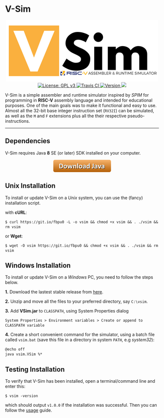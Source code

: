 # V-Sim

<p align="center">
  <img src="./img/vsim-logo.png" alt="V-Sim" width="500"><br>
  <a href="https://github.com/andrescv/V-Sim/blob/master/LICENSE">
    <img src="https://img.shields.io/badge/License-GPL%20v3-blue.svg" alt="License: GPL v3">
  </a>
  <a href="https://travis-ci.org/andrescv/V-Sim">
    <img src="https://api.travis-ci.org/andrescv/V-Sim.svg?branch=master" alt="Travis CI">
  </a>
  <a href="https://github.com/andrescv/V-Sim/releases">
    <img src="https://img.shields.io/github/release/andrescv/V-Sim/all.svg" alt="Version">
  </a>
  <a href="https://github.com/andrescv/V-Sim/releases">
    <img src="https://img.shields.io/github/downloads/andrescv/V-Sim/total.svg">
  </a>
</p>

V-Sim is a simple assembler and runtime simulator inspired by _SPIM_ for programming in **RISC-V** assembly language and intended for educational purposes. One of the main goals was to make it functional and easy to use. Almost all the 32-bit base integer instruction set (`RV32I`) can be simulated, as well as the `M` and `F` extensions plus all the their respective pseudo-instructions.

***

## Dependencies

V-Sim requires Java **8** SE (or later) SDK installed on your computer.

<p align="center">
  <a href="http://www.oracle.com/technetwork/java/javase/downloads/index.html">
    <img src="./img/button.png" alt="Download Java">
  </a>
</p>

## Unix Installation

To install or update V-Sim on a _Unix_ system, you can use the (fancy) installation script.

with **cURL**:

```shell
$ curl https://git.io/fbpu0 -L -o vsim && chmod +x vsim && . ./vsim && rm vsim
```
or **Wget**:

```shell
$ wget -O vsim https://git.io/fbpu0 && chmod +x vsim && . ./vsim && rm vsim
```

## Windows Installation

To install or update V-Sim on a _Windows_ PC, you need to follow the steps below.

**1.** Download the lastest stable release from [here](https://github.com/andrescv/V-Sim/releases/download/v1.0.0/v1.0.0.zip).

**2.** Unzip and move all the files to your preferred directory, say `C:\vsim`.

**3.** Add **VSim.jar** to `CLASSPATH`, using System Properties dialog

```text
System Properties > Environment variables > Create or append to CLASSPATH variable
```

**4.** Create a short convenient command for the simulator, using a batch file called `vsim.bat` (save this file in a directory in system `PATH`, e.g _system32_):

```text
@echo off
java vsim.VSim %*
```

## Testing Installation

To verify that V-Sim has been installed, open a terminal/command line and enter this:

```shell
$ vsim -version
```

which should output `v1.0.0` if the installation was successful. Then you can follow the [usage](usage.md) guide.
